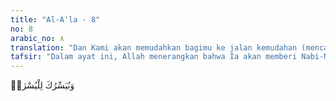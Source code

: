 ```yaml
---
title: "Al-A'la - 8"
no: 8
arabic_no: ٨
translation: "Dan Kami akan memudahkan bagimu ke jalan kemudahan (mencapai kebahagiaan dunia dan akhirat),"
tafsir: "Dalam ayat ini, Allah menerangkan bahwa Ia akan memberi Nabi-Nya taufik kepada jalan yang mudah, yang membawa kepada kebahagiaan di dunia dan di akhirat. Dialah yang memberinya agama yang mudah diterima jiwa dan tidak sukar dipahami oleh akal."
---
```


وَنُيَسِّرُكَ لِلْيُسْرٰىۖ 
